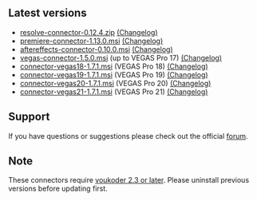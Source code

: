 ## Latest versions
- [resolve-connector-0.12.4.zip](resolve/resolve-connector-0.12.4.zip?raw=true) [(Changelog)](resolve/README.md)
- [premiere-connector-1.13.0.msi](premiere/premiere-connector-1.13.0.msi?raw=true) [(Changelog)](premiere/README.md)
- [aftereffects-connector-0.10.0.msi](aftereffects/aftereffects-connector-0.10.0.msi?raw=true) [(Changelog)](aftereffects/README.md)
- [vegas-connector-1.5.0.msi](vegas/vegas-connector-1.5.0.msi?raw=true) (up to VEGAS Pro 17) [(Changelog)](vegas/README.md)
- [connector-vegas18-1.7.1.msi](vegas/connector-vegas18-1.7.1.msi?raw=true) (VEGAS Pro 18) [(Changelog)](vegas/README.md)
- [connector-vegas19-1.7.1.msi](vegas/connector-vegas19-1.7.1.msi?raw=true) (VEGAS Pro 19) [(Changelog)](vegas/README.md)
- [connector-vegas20-1.7.1.msi](vegas/connector-vegas20-1.7.1.msi?raw=true) (VEGAS Pro 20) [(Changelog)](vegas/README.md)
- [connector-vegas21-1.7.1.msi](vegas/connector-vegas21-1.7.1.msi?raw=true) (VEGAS Pro 21) [(Changelog)](vegas/README.md)

## Support
If you have questions or suggestions please check out the official [forum](https://www.voukoder.org/forum/).

## Note
These connectors require [voukoder 2.3 or later](https://github.com/Vouk/voukoder/releases). Please uninstall previous versions before updating first.

